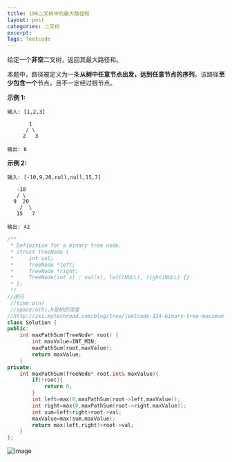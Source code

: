 ```yaml
---
title: 106二叉树中的最大路径和
layout: post
categories: 二叉树
excerpt: 
Tags: leetcode
---
```


给定一个**非空**二叉树，返回其最大路径和。

本题中，路径被定义为一条**从树中任意节点出发，达到任意节点的序列**。该路径**至少包含一个**节点，且不一定经过根节点。

**示例 1:**

```
输入: [1,2,3]

       1
      / \
     2   3

输出: 6
```

**示例 2:**

```
输入: [-10,9,20,null,null,15,7]

   -10
   / \
  9  20
    /  \
   15   7

输出: 42
```

```c++
/**
 * Definition for a binary tree node.
 * struct TreeNode {
 *     int val;
 *     TreeNode *left;
 *     TreeNode *right;
 *     TreeNode(int x) : val(x), left(NULL), right(NULL) {}
 * };
 */
//递归
 //time:o(n)
 //space:o(h),h是树的深度
//http://zxi.mytechroad.com/blog/tree/leetcode-124-binary-tree-maximum-path-sum/
class Solution {
public:
    int maxPathSum(TreeNode* root) {
        int maxValue=INT_MIN;
        maxPathSum(root,maxValue);
        return maxValue;
    }
private:
    int maxPathSum(TreeNode* root,int& maxValue){
        if(!root){
            return 0;
        }
        int left=max(0,maxPathSum(root->left,maxValue));
        int right=max(0,maxPathSum(root->right,maxValue));
        int sum=left+right+root->val;
        maxValue=max(sum,maxValue);
        return max(left,right)+root->val;
    }
};
```

![image](https://s2.ax1x.com/2019/05/09/EgmShQ.md.jpg)

